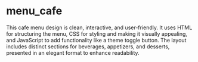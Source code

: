 # menu_cafe
This cafe menu design is clean, interactive, and user-friendly. It uses HTML for structuring the menu, CSS for styling and making it visually appealing, and JavaScript to add functionality like a theme toggle button. The layout includes distinct sections for beverages, appetizers, and desserts, presented in an elegant format to enhance readability.
